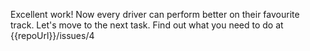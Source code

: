 Excellent work! Now every driver can perform better on their favourite track. Let's move to the next task. Find out what you need to do at {{repoUrl}}/issues/4